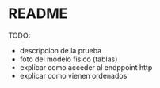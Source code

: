 # README

TODO: 

- descripcion de la prueba
- foto del modelo fisico (tablas)
- explicar como acceder al endppoint http
- explicar como vienen ordenados 
